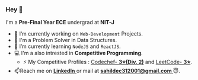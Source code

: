 ### Hey 👋
I'm a **Pre-Final Year ECE** undergrad at **NIT-J** 

- 🔭 I’m currently working on `Web-Development` Projects.      
- 💭 I'm a Problem Solver in Data Structures.    
- 🌱 I’m currently learning `NodeJS` and `ReactJS`.
- 💻 I'm a also intrested in **Competitive Programming**.   
  - ⚡ My Competitive Profiles  : [Codechef- **3⭐(Div. 2)**](https://www.codechef.com/users/sahiltuli_31) and  [LeetCode- **3⭐**](https://leetcode.com/sahiltuli_31/).  
- 📫Reach me on [**LinkedIn** ](https://www.linkedin.com/in/sahil-tuli-96222a195/) or mail at [**sahildec312001@gmail.com** ](mailto:sahildec312001@gmail.com)😇.

<!--
**pawankholiya01/pawankholiya01** is a ✨ _special_ ✨ repository because its `README.md` (this file) appears on your GitHub profile.

Here are some ideas to get you started:

- 🔭 I’m currently working on ...
- 🌱 I’m currently learning ...
- 👯 I’m looking to collaborate on ...
- 🤔 I’m looking for help with ...
- 💬 Ask me about ...
- 📫 How to reach me: ...
- 😄 Pronouns: ...
- ⚡ Fun fact: ...
-->
